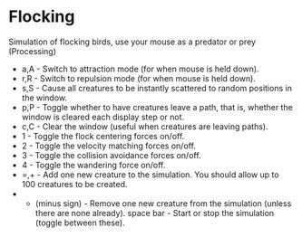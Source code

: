 # Flocking
Simulation of flocking birds, use your mouse as a predator or prey (Processing)

- a,A - Switch to attraction mode (for when mouse is held down).
- r,R - Switch to repulsion mode (for when mouse is held down).
- s,S - Cause all creatures to be instantly scattered to random positions in the window.
- p,P - Toggle whether to have creatures leave a path, that is, whether the window is cleared each display step or not.
- c,C - Clear the window (useful when creatures are leaving paths).
- 1 - Toggle the flock centering forces on/off.
- 2 - Toggle the velocity matching forces on/off.
- 3 - Toggle the collision avoidance forces on/off.
- 4 - Toggle the wandering force on/off.
- =,+ - Add one new creature to the simulation. You should allow up to 100 creatures to be created.
- - (minus sign) - Remove one new creature from the simulation (unless there are none already).
space bar - Start or stop the simulation (toggle between these).
